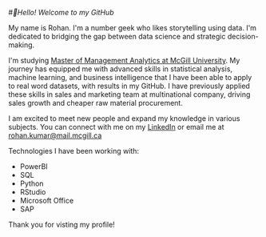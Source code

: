 #*👋Hello! Welcome to my GitHub*

My name is Rohan. I'm a number geek who likes storytelling using data. I'm dedicated to bridging the gap between data science and strategic decision-making.

I'm studying [Master of Management Analytics at McGill University](https://www.mcgill.ca/desautels/programs/mma). My journey has equipped me with advanced skills in statistical analysis, machine learning, and business intelligence that I have been able to apply to real word datasets, with results in my GitHub. I have previously applied these skills in sales and marketing team at multinational company, driving sales growth and cheaper raw material procurement. 

I am excited to meet new people and expand my knowledge in various subjects. You can connect with me on my [LinkedIn](https://www.linkedin.com/in/rohan-kumar586/) or email me at rohan.kumar@mail.mcgill.ca

Technologies I have been working with:
- PowerBI
- SQL
- Python
- RStudio
- Microsoft Office
- SAP

Thank you for visting my profile!


<!---
rohankumar586/rohankumar586 is a ✨ special ✨ repository because its `README.md` (this file) appears on your GitHub profile.
You can click the Preview link to take a look at your changes.

- 👋 Hi, I’m @rohankumar586
- 👀 I’m interested in ...
- 🌱 I’m currently learning ...
- 💞️ I’m looking to collaborate on ...
- 📫 How to reach me ...
--->
